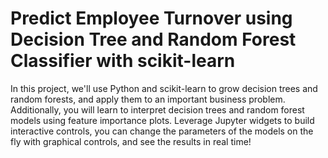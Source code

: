 # Predict Employee Turnover using Decision Tree and Random Forest Classifier with scikit-learn
In this project, we'll use Python and scikit-learn to grow decision trees and random forests, and apply them to an important business problem. Additionally, you will learn to interpret decision trees and random forest models using feature importance plots. Leverage Jupyter widgets to build interactive controls, you can change the parameters of the models on the fly with graphical controls, and see the results in real time!
